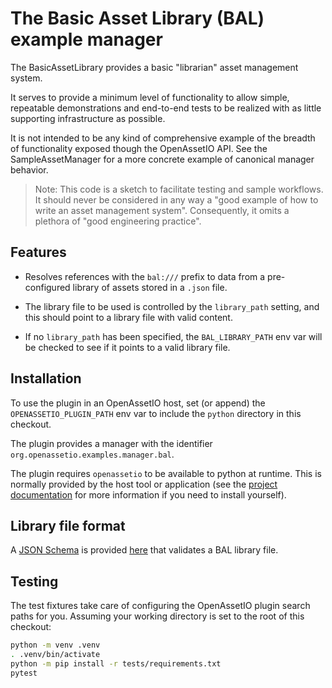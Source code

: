 # The Basic Asset Library (BAL) example manager

The BasicAssetLibrary provides a basic "librarian" asset management
system.

It serves to provide a minimum level of functionality to allow simple,
repeatable demonstrations and end-to-end tests to be realized with as
little supporting infrastructure as possible.

It is not intended to be any kind of comprehensive example of the
breadth of functionality exposed though the OpenAssetIO API.
See the SampleAssetManager for a more concrete example of canonical
manager behavior.

> Note: This code is a sketch to facilitate testing and sample
> workflows. It should never be considered in any way a "good example
> of how to write an asset management system". Consequently, it omits
> a plethora of "good engineering practice".

## Features

- Resolves references with the `bal:///` prefix to data from a
  pre-configured library of assets stored in a `.json` file.

- The library file to be used is controlled by the `library_path`
  setting, and this should point to a library file with valid content.

- If no `library_path` has been specified, the `BAL_LIBRARY_PATH` env
  var will be checked to see if it points to a valid library file.

## Installation

To use the plugin in an OpenAssetIO host, set (or append) the
`OPENASSETIO_PLUGIN_PATH` env var to include the `python` directory in
this checkout.

The plugin provides a manager with the identifier
`org.openassetio.examples.manager.bal`.

The plugin requires `openassetio` to be available to python at
runtime. This is normally provided by the host tool or application (see
the [project documentation](https://github.com/OpenAssetIO/OpenAssetIO#getting-started)
for more information if you need to install yourself).

## Library file format

A [JSON Schema](https://json-schema.org) is provided [here](schema.json)
that validates a BAL library file.

## Testing

The test fixtures take care of configuring the OpenAssetIO plugin search
paths for you. Assuming your working directory is set to the root of
this checkout:

```bash
python -m venv .venv
. .venv/bin/activate
python -m pip install -r tests/requirements.txt
pytest
```
